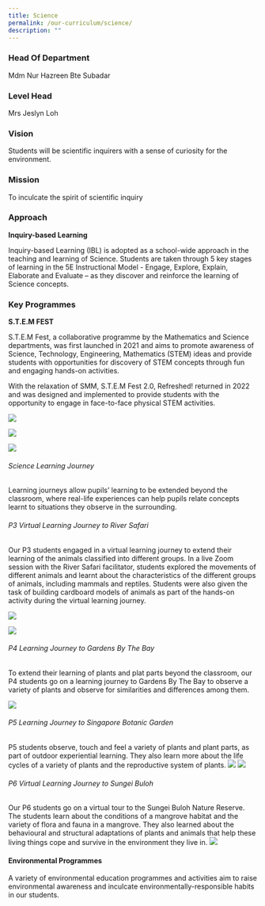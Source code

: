 ```yaml
---
title: Science
permalink: /our-curriculum/science/
description: ""
---
```

### Head Of Department  
Mdm Nur Hazreen Bte Subadar  

### Level Head
Mrs Jeslyn Loh

### Vision
Students will be scientific inquirers with a sense of curiosity for the environment.

### Mission
To inculcate the spirit of scientific inquiry

### Approach
**Inquiry-based Learning**

Inquiry-based Learning (IBL) is adopted as a school-wide approach in the teaching and learning of Science. Students are taken through 5 key stages of learning in the 5E Instructional Model - Engage, Explore, Explain, Elaborate and Evaluate – as they discover and reinforce the learning of Science concepts. 
  
### Key Programmes
**S.T.E.M FEST**

S.T.E.M Fest, a collaborative programme by the Mathematics and Science departments, was first launched in 2021 and aims to promote awareness of Science, Technology, Engineering, Mathematics (STEM) ideas and provide students with opportunities for discovery of STEM concepts through fun and engaging hands-on activities.   

With the relaxation of SMM, S.T.E.M Fest 2.0, Refreshed! returned in 2022 and was designed and implemented to provide students with the opportunity to engage in face-to-face physical STEM activities. 

![](/images/2023%20Sci/Picture1.jpg)

![](/images/2023%20Sci/Picture2.jpg)

![](/images/2023%20Sci/Picture3.jpg)
###### Science Learning Journey

Learning journeys allow pupils’ learning to be extended beyond the classroom, where real-life experiences can help pupils relate concepts learnt to situations they observe in the surrounding.

###### P3 Virtual Learning Journey to River Safari

Our P3 students engaged in a virtual learning journey to extend their learning of the animals classified into different groups. 
In a live Zoom session with the River Safari facilitator, students explored the movements of different animals and learnt about the characteristics of the different groups of animals, including mammals and reptiles. Students were also given the task of building cardboard models of animals as part of the hands-on activity during the virtual learning journey.

![](/images/2023%20Sci/Picture4.jpg)

![](/images/2023%20Sci/Picture5.jpg)
###### P4 Learning Journey to Gardens By The Bay
To extend their learning of plants and plat parts beyond the classroom, our P4 students go on a learning journey to Gardens By The Bay to observe a variety of plants and observe for similarities and differences among them.

![](/images/2023%20Sci/Picture6.jpg)
###### P5 Learning Journey to Singapore Botanic Garden

P5 students observe, touch and feel a variety of plants and plant parts, as part of outdoor experiential learning. They also learn more about the life cycles of a variety of plants and the reproductive system of plants. 
![](/images/2023%20Sci/Picture8.jpg)
![](/images/2023%20Sci/Picture9.jpg)
###### P6 Virtual Learning Journey to Sungei Buloh

Our P6 students go on a virtual tour to the Sungei Buloh Nature Reserve. The students learn about the conditions of a mangrove habitat and the variety of flora and fauna in a mangrove. They also learned about the behavioural and structural adaptations of plants and animals that help these living things cope and survive in the environment they live in. 
![](/images/2023%20Sci/Picture10.jpg)
#### Environmental Programmes
A variety of environmental education programmes and activities aim to raise environmental awareness and inculcate environmentally-responsible habits in our students.